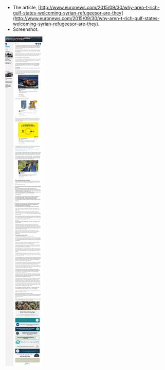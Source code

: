 * The article, [http://www.euronews.com/2015/09/30/why-aren-t-rich-gulf-states-welcoming-syrian-refugeesor-are-they](http://www.euronews.com/2015/09/30/why-aren-t-rich-gulf-states-welcoming-syrian-refugeesor-are-they).
* Screenshot.

![./20161222-0142-cet-why-are-not-syrian-goes-to-rich-arab-country-1.png](./20161222-0142-cet-why-are-not-syrian-goes-to-rich-arab-country-1.png)